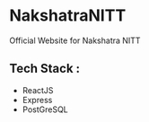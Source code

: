 # NakshatraNITT
Official Website for Nakshatra NITT

## Tech Stack :

* ReactJS
* Express
* PostGreSQL

